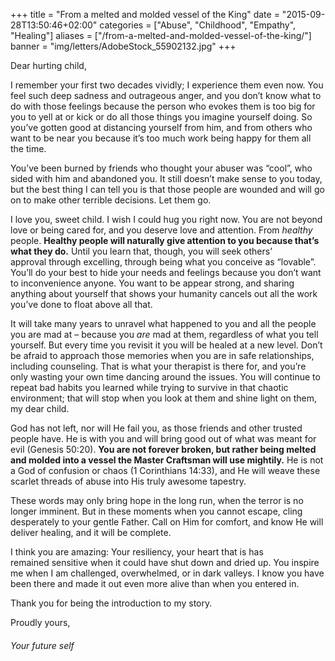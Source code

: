 +++
title = "From a melted and molded vessel of the King"
date = "2015-09-28T13:50:46+02:00"
categories = ["Abuse", "Childhood", "Empathy", "Healing"]
aliases = ["/from-a-melted-and-molded-vessel-of-the-king/"]
banner = "img/letters/AdobeStock_55902132.jpg"
+++

<p>Dear hurting child,</p>

<p>I remember your first two decades&nbsp;vividly; I experience them even now. You feel such deep sadness and outrageous anger, and you don’t know what to do with those feelings because the person who evokes&nbsp;them is too big for you to yell at or kick or do all those things you imagine yourself doing.&nbsp;<span id="more-117"></span>So you’ve gotten good at distancing yourself from him, and from others who want to be near you because it’s too much work being happy for them all the time.</p>
<p>You’ve been burned by friends who thought your abuser was “cool”, who sided with&nbsp;him and abandoned you. It still doesn’t make sense to you today, but the best thing I can tell you is that those people are wounded and will go on to make other terrible decisions. Let them go.</p>
<p>I love you, sweet child. I wish I could hug you right now. You are not beyond love or being cared for, and you deserve love and attention. From <em>healthy</em> people. <strong>Healthy people will naturally give attention to you because that’s what they do.</strong> Until you learn that, though, you will seek others’ approval&nbsp;through excelling, through being what you conceive as “lovable”. You’ll do your best to hide your needs and feelings because you don’t want to inconvenience anyone. You want to be appear strong, and sharing anything about yourself that shows your humanity cancels out all the work you’ve done to float above all that.</p>
<p>It will take many years&nbsp;to unravel what happened to you and all the people you are mad at – because you <em>are</em> mad at them, regardless of what you tell yourself. But every time you revisit it you will be healed at a new level. Don’t be afraid to approach those memories when you are in safe relationships, including counseling. That is what your&nbsp;therapist is there for, and you’re only wasting your own time dancing around the issues. You will continue to repeat bad habits you learned while trying to survive in that chaotic environment; that will stop when you look at them and shine light on them, my dear child.</p>
<p>God has not left, nor will He fail you, as those friends and other trusted people have. He is with you and will bring good out of what was meant for evil (Genesis 50:20). <strong>You are not forever broken, but rather being melted and molded into a vessel the Master Craftsman&nbsp;will use mightily.</strong> He is not a God of confusion or chaos (1 Corinthians 14:33), and He will weave these scarlet threads of abuse into His truly awesome&nbsp;tapestry.</p>
<p>These words may only bring hope in the long run, when the terror is no longer imminent. But in these moments when you cannot escape, cling desperately to your gentle Father. Call on Him for comfort, and know He will deliver healing, and it will be complete.</p>
<p>I think you are amazing: Your resiliency, your heart that is has remained&nbsp;sensitive when it could have shut down and dried up. You inspire me when I am challenged, overwhelmed, or in dark valleys. I know you have been there and made it out even more alive than when you entered in.</p>
<p>Thank you for being the introduction to my story.</p>
<p>Proudly yours,</p>
<h6 class="signature">Your future self</h6>
